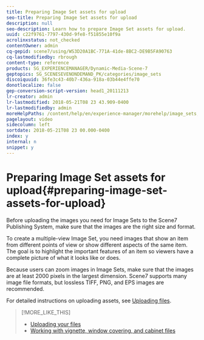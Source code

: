 ```yaml
---
title: Preparing Image Set assets for upload
seo-title: Preparing Image Set assets for upload
description: null
seo-description: Learn how to prepare Image Set assets for upload.
uuid: c22f9761-7797-430d-9fe8-f51855e10f9a
acrolinxstatus: not_checked
contentOwner: admin
cq-gepid: scene7/using/WS3D20A1BC-771A-41de-8BC2-DE9B5FA90763
cq-lastmodifiedby: rbrough
content-type: reference
products: SG_EXPERIENCEMANAGER/Dynamic-Media-Scene-7
geptopics: SG_SCENESEVENONDEMAND_PK/categories/image_sets
discoiquuid: 36fe3c43-40b7-436a-918a-03b44e4ffe70
donotlocalize: false
gep-conversion-script-version: head1_20111213
lr-creator: admin
lr-lastmodified: 2018-05-21T08 23 43.909-0400
lr-lastmodifiedby: admin
moreHelpPaths: /content/help/en/experience-manager/morehelp/image_sets;/content/help/en/experience-manager/morehelp/image_sets
pagelayout: video
sidecolumn: left
sortdate: 2018-05-21T08 23 00.000-0400
index: y
internal: n
snippet: y
---
```


# Preparing Image Set assets for upload{#preparing-image-set-assets-for-upload}

Before uploading the images you need for Image Sets to the Scene7 Publishing System, make sure that the images are the right size and format.

To create a multiple-view Image Set, you need images that show an item from different points of view or show different aspects of the same item. The goal is to highlight the important features of an item so viewers have a complete picture of what it looks like or does.

Because users can zoom images in Image Sets, make sure that the images are at least 2000 pixels in the largest dimension. Scene7 supports many image file formats, but lossless TIFF, PNG, and EPS images are recommended.

For detailed instructions on uploading assets, see [Uploading files](uploading-files.md#uploading_files).

>[!MORE_LIKE_THIS]
>
>* [Uploading your files](uploading-files.md#uploading_your_files)
>* [Working with vignette, window covering, and cabinet files](vignette-window-covering-cabinet-files.md#working_with_vignette_window_covering_and_cabinet_files)
